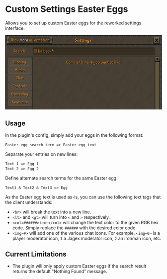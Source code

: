 # Custom Settings Easter Eggs
Allows you to set up custom Easter eggs for the reworked settings interface.

![Example custom egg](egg_example.png)

## Usage
In the plugin's config, simply add your eggs in the following format:
```
Easter egg search term => Easter egg text
```

Separate your entries on new lines:
```
Text 1 => Egg 1
Text 2 => Egg 2
```

Define alternate search terms for the same Easter egg:
```
Text1 & Text2 & Text3 => Egg
```

As the Easter egg text is used as-is, you can use the following text tags that the client understands:
* `<br>` will break the text into a new line.
* `<lt>` and `<gt>` will turn into `<` and `>` respectively.
* `<col=######>text</col>` will change the text color to the given RGB hex code. Simply replace the `######` with the desired color code.
* `<img=#>` will add one of the various chat icons. For example, `<img=0>` is a player moderator icon, `1` a Jagex moderator icon, `2` an ironman icon, etc.

## Current Limitations
* The plugin will only apply custom Easter eggs if the search result returns the default "Nothing Found" message.
